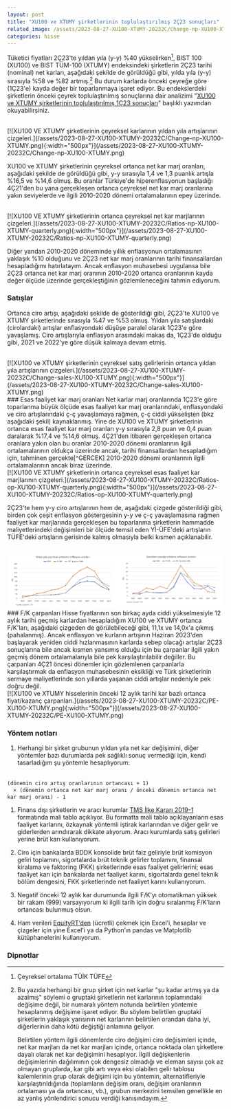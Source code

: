 ```yaml
---
layout: post
title: "XU100 ve XTUMY şirketlerinin toplulaştırılmış 2Ç23 sonuçları"
related_image: /assets/2023-08-27-XU100-XTUMY-20232C/Change-np-XU100-XTUMY.png
categories: hisse
---
```

Tüketici fiyatları 2Ç23'te yıldan yıla (y-y) %40 yükselirken[^TUFE], BIST 100 (XU100) ve BIST TÜM-100 (XTUMY) endeksindeki şirketlerin 2Ç23 tarihi (nominal) net karları, aşağıdaki şekilde de görüldüğü gibi, yılda yıla (y-y) sırasıyla %58 ve %82 artmış.[^TOPLUKAR] Bu durum karlarda önceki çeyreğe göre (1Ç23'e) kayda değer bir toparlanmaya işaret ediyor. Bu endekslerdeki şirketlerin önceki çeyrek toplulaştırılmış sonuçlarına dair analizimi "[XU100 ve XTUMY şirketlerinin toplulaştırılmış 1Ç23 sonuçları](/hisse/2023/05/18/XU100-XTUMY-20231C.html
)" başlıklı yazımdan okuyabilirsiniz.

<br/>
[![XU100 VE XTUMY şirketlerinin çeyreksel karlarının yıldan yıla artışlarının çizgeleri.](/assets/2023-08-27-XU100-XTUMY-20232C/Change-np-XU100-XTUMY.png){:width="500px"}](/assets/2023-08-27-XU100-XTUMY-20232C/Change-np-XU100-XTUMY.png)
<br/>

XU100 ve XTUMY şirketlerinin çeyreksel ortanca net kar marj oranları, aşağıdaki şekilde de görüldüğü gibi, y-y sırasıyla 1,4 ve 1,3 puanlık artışla %16,5 ve %14,6 olmuş. Bu oranlar Türkiye'de hiperenflasyonun başladığı 4Ç21'den bu yana gerçekleşen ortanca çeyreksel net kar marj oranlarına yakın seviyelerde ve ilgili 2010-2020 dönemi ortalamalarının epey üzerinde.

<br/>
[![XU100 VE XTUMY şirketlerinin ortanca çeyreksel net kar marjlarının çizgeleri.](/assets/2023-08-27-XU100-XTUMY-20232C/Ratios-np-XU100-XTUMY-quarterly.png){:width="500px"}](/assets/2023-08-27-XU100-XTUMY-20232C/Ratios-np-XU100-XTUMY-quarterly.png)
<br/>

Diğer yandan 2010-2020 döneminde yıllık enflasyonun ortalamasının yaklaşık %10 olduğunu ve 2Ç23 net kar marj oranlarının tarihi finansallardan hesapladığımı hatırlatayım. Ancak enflasyon muhasebesi uygulansa bile 2Ç23 ortanca net kar marj oranının 2010-2020 ortanca oranlarının kayda değer ölçüde üzerinde gerçekleştiğinin gözlemleneceğini tahmin ediyorum.

### Satışlar
Ortanca ciro artışı, aşağıdaki şekilde de gösterildiği gibi, 2Ç23'te XU100 ve XTUMY şirketlerinde sırasıyla %47 ve %53 olmuş. Yıldan yıla satışlardaki (cirolardaki) artışlar enflasyondaki düşüşe paralel olarak 1Ç23'e göre yavaşlamış. Ciro artışlarıyla enflasyon arasındaki makas da, 1Ç23'de olduğu gibi, 2021 ve 2022'ye göre düşük kalmaya devam etmiş. 

<br/>
[![XU100 ve XTUMY şirketlerinin çeyreksel satış gelirlerinin ortanca yıldan yıla artışlarının çizgeleri.](/assets/2023-08-27-XU100-XTUMY-20232C/Change-sales-XU100-XTUMY.png){:width="500px"}](/assets/2023-08-27-XU100-XTUMY-20232C/Change-sales-XU100-XTUMY.png)
<br/>
### Esas faaliyet kar marj oranları
Net karlar marj oranlarında 1Ç23'e göre toparlanma büyük ölçüde esas faaliyet kar marj oranlarındaki, enflasyondaki ve ciro artışlarındaki ç-ç yavaşlamaya rağmen, ç-ç ciddi yükselişten (bkz aşağıdaki şekil) kaynaklanmış. Yine de XU100 ve XTUMY şirketlerinin ortanca esas faaliyet kar marj oranları y-y sırasıyla 2,8 puan ve 0,4 puan daralarak %17,4 ve %14,6 olmuş. 4Ç21'den itibaren gerçekleşen ortanca oranlara yakın olan bu oranlar 2010-2020 dönemi oranlarının ilgili ortalamalarının oldukça üzerinde ancak, tarihi finansallardan hesapladığım için, tahminen gerçekte[^GERCEK] 2010-2020 dönemi oranlarının ilgili ortalamalarının ancak biraz üzerinde.

<br/>
[![XU100 VE XTUMY şirketlerinin ortanca çeyreksel esas faaliyet kar marjlarının çizgeleri.](/assets/2023-08-27-XU100-XTUMY-20232C/Ratios-op-XU100-XTUMY-quarterly.png){:width="500px"}](/assets/2023-08-27-XU100-XTUMY-20232C/Ratios-op-XU100-XTUMY-quarterly.png)
<br/>

2Ç23'te hem y-y ciro artışlarının hem de, aşağıdaki çizgede gösterildiği gibi, birden çok çeşit enflasyon göstergesinin y-y ve ç-ç yavaşlamasına rağmen faaliyet kar marjlarında gerçekleşen bu toparlanma şirketlerin hammadde maliyetlerindeki değişimleri bir ölçüde temsil eden Yİ-ÜFE'deki artışların TÜFE'deki artışların gerisinde kalmış olmasıyla belki kısmen açıklanabilir.
<br/><br/>
<div style="display: flex; justify-content: center;">
  <a href="/assets/2023-08-27-XU100-XTUMY-20232C/Inflation yoy quarterly average.png">
    <img src="/assets/2023-08-27-XU100-XTUMY-20232C/Inflation yoy quarterly average.png" 
    alt="Yıldan yıla çeyreksel ortalama enflasyon oranları."     
    width="375" style="margin-right: 20px;" />
  </a>
  <a href="/assets/2023-08-27-XU100-XTUMY-20232C/Inflation qoq quarterly average.png">
    <img src="/assets/2023-08-27-XU100-XTUMY-20232C/Inflation qoq quarterly average.png"
    alt="Çeyrekten çeyreğe çeyreksel ortalama enflasyon oranları."     
    width="375" />
  </a>
</div>
### F/K çarpanları
Hisse fiyatlarının son birkaç ayda ciddi yükselmesiyle 12 aylık tarihi geçmiş karlardan hesapladığım XU100 ve XTUMY ortanca F/K'ları, aşağıdaki çizgeden de görülebileceği gibi, 11,1x ve 14,0x'a çıkmış (pahalanmış). Ancak enflasyon ve kurların artışının Haziran 2023'den başlayarak yeniden ciddi hızlanmasının karlarda sebep olacağı artışlar 2Ç23 sonuçlarına bile ancak kısmen yansımış olduğu için bu çarpanlar ilgili yakın geçmiş dönem ortalamalarıyla bile pek karşılaştırılabilir değiller. Bu çarpanları 4Ç21 öncesi dönemler için gözlemlenen çarpanlarla karşılaştırmak da enflasyon muhasebesinin eksikliği ve Türk şirketlerinin sermaye maliyetlerinde son yıllarda yaşanan ciddi artışlar nedeniyle pek doğru değil.

<br/>
[![XU100 ve XTUMY hisselerinin önceki 12 aylık tarihi kar bazlı ortanca fiyat/kazanç çarpanları.](/assets/2023-08-27-XU100-XTUMY-20232C/PE-XU100-XTUMY.png){:width="500px"}](/assets/2023-08-27-XU100-XTUMY-20232C/PE-XU100-XTUMY.png)
<br/>

### Yöntem notları
1. Herhangi bir şirket grubunun yıldan yıla net kar değişimini, diğer yöntemler bazı durumlarda pek sağlıklı sonuç vermediği için, kendi tasarladığım şu yöntemle hesaplıyorum:<br/> <br/>
```
(dönemin ciro artış oranlarının ortancası + 1) 
  × (dönemin ortanca net kar marj oranı / önceki dönemin ortanca net kar marj oranı) - 1
```
1. Finans dışı şirketlerin ve aracı kurumlar [TMS İlke Kararı 2019-1](https://www.kgk.gov.tr/DynamicContentDetail/5292/TMS/TFRSlerin-Uygulanmasına-Yönelik-İlke-Kararları) formatında mali tablo açıklıyor. Bu formatta mali tablo açıklayanların esas faaliyet karlarını, özkaynak yöntemli iştirak karlarından ve diğer gelir ve giderlerden arındırarak dikkate alıyorum. Aracı kurumlarda satış gelirleri yerine brüt karı kullanıyorum.

1. Ciro için bankalarda BDDK konsolide brüt faiz geliriyle brüt komisyon geliri toplamını, sigortalarda brüt teknik gelirler toplamını, finansal kiralama ve faktoring (FKK) şirketlerinde esas faaliyet gelirlerini; esas faaliyet karı için bankalarda net faaliyet karını, sigortalarda genel teknik bölüm dengesini, FKK şirketlerinde net faaliyet karını kullanıyorum.

1. Negatif önceki 12 aylık kar durumunda ilgili F/K’yı otomatikman yüksek bir rakam (999) varsayıyorum ki ilgili tarih için doğru sıralanmış F/K’ların ortancası bulunmuş olsun.

1. Ham verileri [EquityRT’den](https://equityrt.com/) (ücretli) çekmek için Excel’i, hesaplar ve çizgeler için yine Excel'i ya da Python’ın pandas ve Matplotlib kütüphanelerini kullanıyorum.

### Dipnotlar
[^TUFE]: Çeyreksel ortalama TÜİK TÜFE

[^TOPLUKAR]: Bu yazıda herhangi bir grup şirket için net karlar "şu kadar artmış ya da azalmış" söylemi o gruptaki şirketlerin net karlarının toplamındaki değişime değil, bir numaralı yöntem notunda belirtilen yöntemle hesaplanmış değişime işaret ediyor. Bu söylem belirtilen gruptaki şirketlerin yaklaşık yarısının net karlarının belirtilen orandan daha iyi, diğerlerinin daha kötü değiştiği anlamına geliyor.

    Belirtilen yöntem ilgili dönemlerde ciro değişimi ciro değişimleri içinde, net kar marjları da net kar marjları içinde, ortanca noktada olan şirketlere dayalı olarak net kar değişimini hesaplıyor. İlgili değişkenlerin değişimlerinin dağılımının çok dengesiz olmadığı ve eleman sayısı çok az olmayan gruplarda, kar gibi artı veya eksi olabilen gelir tablosu kalemlerinin grup olarak değişimi için bu yöntemin, alternatifleriyle karşılaştırıldığında (toplamların değişim oranı, değişim oranlarının ortalaması ya da ortancası, vb.), grubun merkezini temsilen genellikle en az yanlış yönlendirici sonucu verdiği kanısındayım. 

[^GERCEK]: Gerçek derken enflasyon muhasebesi uygulanmış, ve tercihen [TÜFE yerine mümkün olsaydı GSYH deflatörünü yansıtan](https://twitter.com/curiosus137/status/1648706653565460487?s=61&t=s63PF7WTWkl0e6fFxJivZw) bir aylık fiyat endeks serisinin baz alındığı, mali tablolardaki rakamları kastediyorum. Enflasyon muhasebesinin mali tablolara etkileri için sırayla "[Bankaların 2022 ve 2021 mali tablolarına enflasyon muhasebesi uygulanması](/hisse/2023/04/14/bankalar-enflasyon-muhasebesi.html)" ve "[Banka harici BIST-50 şirketlerinin 2022 ve 2021 mali tablolarına enflasyon muhasebesi uygulanması](/hisse/2023/04/18/banka-disi-enflasyon-muhasebesi.html)" yazılarımı okumanızı öneririm.